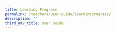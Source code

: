 ```yaml
---
title: Learning Progress
permalink: /teachers/User-Guide/learningprogress/
description: ""
third_nav_title: User Guide
---
```


